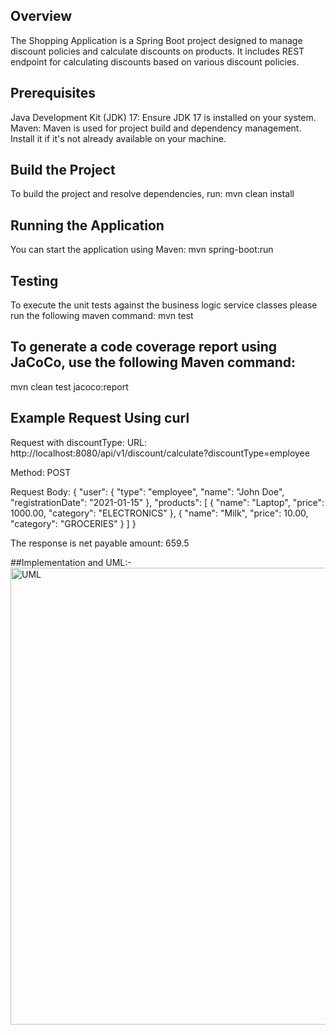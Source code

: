 ## Overview
The Shopping Application is a Spring Boot project designed to manage discount policies and calculate discounts on products. It includes REST endpoint for calculating discounts based on various discount policies.

## Prerequisites
Java Development Kit (JDK) 17: Ensure JDK 17 is installed on your system.
Maven: Maven is used for project build and dependency management. Install it if it's not already available on your machine.

## Build the Project
To build the project and resolve dependencies, run:
mvn clean install

## Running the Application
You can start the application using Maven:
mvn spring-boot:run

## Testing
To execute the unit tests against the business logic service classes please run the following maven command:
mvn test

## To generate a code coverage report using JaCoCo, use the following Maven command:
mvn clean test jacoco:report

## Example Request Using curl
Request with discountType:
URL: http://localhost:8080/api/v1/discount/calculate?discountType=employee

Method: POST

Request Body:
{
"user": {
"type": "employee",
"name": "John Doe",
"registrationDate": "2021-01-15"
},
"products": [
{
"name": "Laptop",
"price": 1000.00,
"category": "ELECTRONICS"
},
{
"name": "Milk",
"price": 10.00,
"category": "GROCERIES"
}
]
}

The response is net payable amount:
659.5

##Implementation and UML:-
<img width="731" alt="UML" src="https://github.com/user-attachments/assets/7a15d67d-5e1e-4849-9a48-87b55657c96b">


